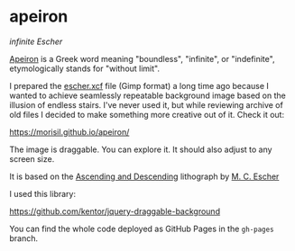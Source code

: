 # apeiron
_infinite Escher_

[Apeiron](https://en.wikipedia.org/wiki/Apeiron_(cosmology)) is a Greek word
meaning "boundless", "infinite", or "indefinite", etymologically stands
for "without limit".

I prepared the [escher.xcf](escher.xcf) file (Gimp format) a long time ago because
I wanted to achieve seamlessly repeatable background image based on the
illusion of endless stairs. I've never used it, but while reviewing archive of old files
I decided to make something more creative out of it. Check it out:

https://morisil.github.io/apeiron/

The image is draggable. You can explore it. It should also adjust to any
screen size.

It is based on the [Ascending and Descending](https://en.wikipedia.org/wiki/Ascending_and_Descending)
lithograph by [M. C. Escher](https://en.wikipedia.org/wiki/M._C._Escher)
 
I used this library:
 
https://github.com/kentor/jquery-draggable-background

You can find the whole code deployed as GitHub Pages in the `gh-pages` branch.
